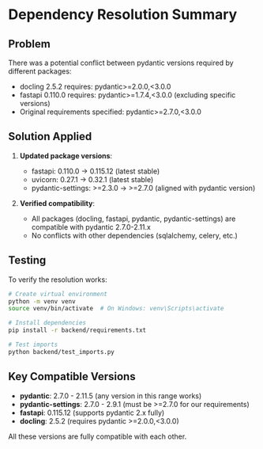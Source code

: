 # Dependency Resolution Summary

## Problem
There was a potential conflict between pydantic versions required by different packages:
- docling 2.5.2 requires: pydantic>=2.0.0,<3.0.0
- fastapi 0.110.0 requires: pydantic>=1.7.4,<3.0.0 (excluding specific versions)
- Original requirements specified: pydantic>=2.7.0,<3.0.0

## Solution Applied

1. **Updated package versions**:
   - fastapi: 0.110.0 → 0.115.12 (latest stable)
   - uvicorn: 0.27.1 → 0.32.1 (latest stable)
   - pydantic-settings: >=2.3.0 → >=2.7.0 (aligned with pydantic version)

2. **Verified compatibility**:
   - All packages (docling, fastapi, pydantic, pydantic-settings) are compatible with pydantic 2.7.0-2.11.x
   - No conflicts with other dependencies (sqlalchemy, celery, etc.)

## Testing

To verify the resolution works:

```bash
# Create virtual environment
python -m venv venv
source venv/bin/activate  # On Windows: venv\Scripts\activate

# Install dependencies
pip install -r backend/requirements.txt

# Test imports
python backend/test_imports.py
```

## Key Compatible Versions

- **pydantic**: 2.7.0 - 2.11.5 (any version in this range works)
- **pydantic-settings**: 2.7.0 - 2.9.1 (must be >=2.7.0 for our requirements)
- **fastapi**: 0.115.12 (supports pydantic 2.x fully)
- **docling**: 2.5.2 (requires pydantic >=2.0.0,<3.0.0)

All these versions are fully compatible with each other.